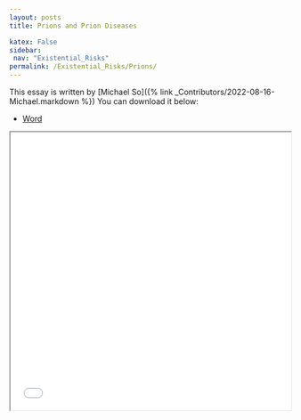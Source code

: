 ```yaml
---
layout: posts
title: Prions and Prion Diseases

katex: False
sidebar:
 nav: "Existential_Risks"
permalink: /Existential_Risks/Prions/
---
```

This essay is written by [Michael So]({% link _Contributors/2022-08-16-Michael.markdown %})
You can download it below:
 - [Word]({{site.url}}/assets/Prions.docx)

<iframe src="{{site.url}}/assets/Prions.docx" width="100%" height="500px">
